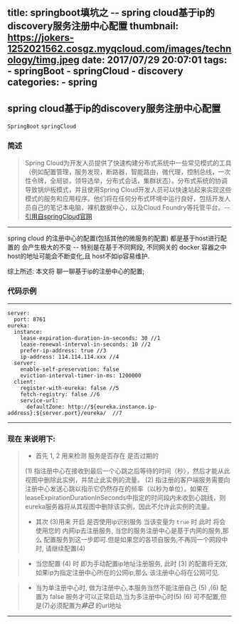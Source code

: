 title: springboot填坑之 -- spring cloud基于ip的discovery服务注册中心配置
thumbnail: https://jokers-1252021562.cosgz.myqcloud.com/images/technology/timg.jpeg
date: 2017/07/29 20:07:01
tags: 
    - springBoot
    - springCloud
    - discovery
categories:
    - spring
---

## spring cloud基于ip的discovery服务注册中心配置

`SpringBoot`  `springCloud`

### 简述

 > Spring Cloud为开发人员提供了快速构建分布式系统中一些常见模式的工具（例如配置管理，服务发现，断路器，智能路由，微代理，控制总线，一次性令牌，全局锁，领导选举，分布式会话，集群状态）。分布式系统的协调导致锅炉板模式，并且使用Spring Cloud开发人员可以快速站起来实现这些模式的服务和应用程序。他们将在任何分布式环境中运行良好，包括开发人员自己的笔记本电脑，裸机数据中心，以及Cloud Foundry等托管平台。-- [引用自springCloud官网][1] 

----

spring cloud 的注册中心的配置(包括其他的微服务的配置) 都是基于host进行配置的 会产生极大的不变 -- 特别是在基于不同网段, 不同网关的 docker 容器之中 host的地址可能会不断变化,且 host不如ip容易维护.

综上所述: 本文将 聊一聊基于ip的注册中心的配置;

### 代码示例

----

```
server:
  port: 8761
eureka:
  instance:
    lease-expiration-duration-in-seconds: 30 //1
    lease-renewal-interval-in-seconds: 10 //2
    prefer-ip-address: true //3
    ip-address: 114.114.114.xxx //4
  server:
    enable-self-preservation: false
    eviction-interval-timer-in-ms: 1200000
  client:
    register-with-eureka: false //5
    fetch-registry: false //6
    service-url:
      defaultZone: http://${eureka.instance.ip-address}:${server.port}/eureka/  //7
```

----

### 现在 来说明下:

> * 首先  1, 2  用来检测 服务是否存在 是否过期的
> 
>  (1) 指注册中心在接收到最后一个心跳之后等待的时间（秒），然后才能从此视图中删除此实例，并禁止此实例的流量。 
>  (2) 指注册的客户端服务需要向注册中心发送心跳以指示它仍然存在的频率（以秒为单位）。如果在leaseExpirationDurationInSeconds中指定的时间段内未收到心跳线，则eureka服务器将从其视图中删除该实例，因此不允许此实例的流量。
>
> * 其次  (3)用来 开启 是否使用ip识别服务 当该变量为 ```true``` 时 此时 将会使用您的 内网ip去注册服务, 当您的服务注册中心是基于内网的服务,那么 配置服务到这一步即可.但是如果您的各项自服务,不再同一个网段中时, 请继续配置(4)

> * 当您配置 (4) 时 即为手动配置ip地址注册服务, 此时 [3] 的配置将无效, 如果ip为指定注册中心所在的公网ip,那么 该注册中心将在公网可见.

> *  当为单注册中心时, 做为注册中心,本服务当然不能注册自己 (5) ,(6) 配置为 false 服务才可以正常启动,当为多注册中心时(5) (6) 可不配置,但是(7)必须配置为***非己*** 的url地址


----

[1]: http://projects.spring.io/spring-cloud/
